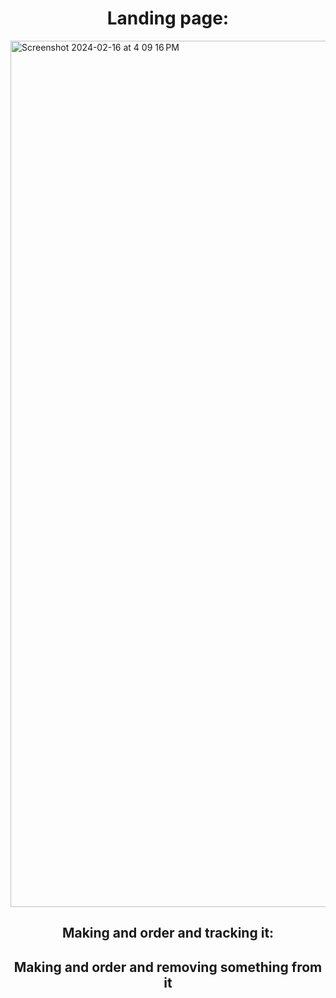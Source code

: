<h1 align="center">Landing page:</h1>
<img width="1386" alt="Screenshot 2024-02-16 at 4 09 16 PM" src="https://github.com/siya-pathak/aria-food-ordering-chatbot/assets/98201597/b1f7de9b-58b4-4241-86c1-442b2f1f047e">

<h2 align="center">Making and order and tracking it:</h1>

<h2 align="center">Making and order and removing something from it</h1>
